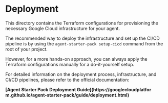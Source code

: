 # Deployment

This directory contains the Terraform configurations for provisioning the necessary Google Cloud infrastructure for your agent.

The recommended way to deploy the infrastructure and set up the CI/CD pipeline is by using the `agent-starter-pack setup-cicd` command from the root of your project.

However, for a more hands-on approach, you can always apply the Terraform configurations manually for a do-it-yourself setup.

For detailed information on the deployment process, infrastructure, and CI/CD pipelines, please refer to the official documentation:

**[Agent Starter Pack Deployment Guide](https://googlecloudplatfor
m.github.io/agent-starter-pack/guide/deployment.html)**